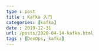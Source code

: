 ```yaml
---
type : post
title : Kafka 入门
categories: [kafka] 
date : 2019-12-31
url: /posts/2020-04-14-kafka.html 
tags : [DevOps, kafka]
---
```



